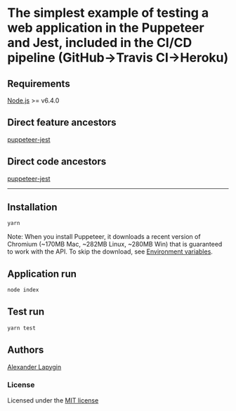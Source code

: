 # The simplest example of testing a web application in the Puppeteer and Jest, included in the CI/CD pipeline (GitHub->Travis CI->Heroku)

## Requirements

[Node.js](https://nodejs.org/en/download/package-manager/) >= v6.4.0

## Direct feature ancestors

[puppeteer-jest](https://github.com/softspider/puppeteer-jest)

## Direct code ancestors

[puppeteer-jest](https://github.com/softspider/puppeteer-jest)

---

## Installation

```sh
yarn
```

Note: When you install Puppeteer, it downloads a recent version of Chromium (~170MB Mac, ~282MB Linux, ~280MB Win) that is guaranteed to work with the API. To skip the download, see [Environment variables](https://github.com/GoogleChrome/puppeteer/blob/v1.15.0/docs/api.md#environment-variables).

## Application run

```sh
node index
```

## Test run

```sh
yarn test
```

## Authors

[Alexander Lapygin](https://github.com/AlexanderLapygin)

### License

Licensed under the [MIT license](./LICENSE)
